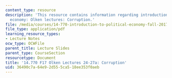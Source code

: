 ```yaml
---
content_type: resource
description: 'This resource contains information regarding introduction to political
  economy: Olken lectures: Corruption.'
file: /media/courses/14-770-introduction-to-political-economy-fall-2017/36490c7a64e92d555ca518ee353f0aeb_MIT14_770F17_lec24_27a.pdf
file_type: application/pdf
learning_resource_types:
- Lecture Notes
ocw_type: OCWFile
parent_title: Lecture Slides
parent_type: CourseSection
resourcetype: Document
title: '14.770 F17 Olken Lectures 24-27a: Corruption'
uid: 36490c7a-64e9-2d55-5ca5-18ee353f0aeb
---
```

